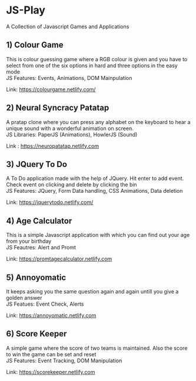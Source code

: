# JS-Play
A Collection of Javascript Games and Applications

## 1) Colour Game
This is colour guessing game where a RGB colour is given and you have to select from one of the six options in hard and three options in the easy mode  
JS Features: Events, Animations, DOM Mainpulation

Link:  https://colourgame.netlify.com/

## 2) Neural Syncracy Patatap
A pratap clone where you can press any alphabet on the keyboard to hear a unique sound with a wonderful animation on screen.  
JS Libraries: PaperJS (Animations), HowlerJS (Sound)

Link : https://neuropatatap.netlify.com

## 3) JQuery To Do 
A To Do application made with the help of JQuery. Hit enter to add event. Check event on clicking and delete by clicking the bin  
JS Features: JQuery, Form Data handling, CSS Animations, Data deletion

Link: https://jquerytodo.netlify.com/

## 4) Age Calculator
This is a simple Javascript application with which you can find out your age from your birthday  
JS Feautres: Alert and Promt

Link: https://promtagecalculator.netlify.com

## 5) Annoyomatic
It keeps asking you the same question again and again untill you give a golden answer  
JS Featues: Event Check, Alerts

Link: https://annoyomatic.netlify.com

## 6) Score Keeper
A simple game where the score of two teams is maintained. Also the score to win the game can be set and reset  
JS Features: Event Tracking, DOM Manipulation  

Link: https://scorekeeper.netlify.com

